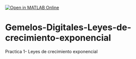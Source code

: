 [![Open in MATLAB Online](https://www.mathworks.com/images/responsive/global/open-in-matlab-online.svg)](https://matlab.mathworks.com/open/github/v1?repo=IamJrbe/Gemelos-Digitales-Leyes-de-crecimiento-exponencial)
# Gemelos-Digitales-Leyes-de-crecimiento-exponencial
Practica 1- Leyes de crecimiento exponencial

